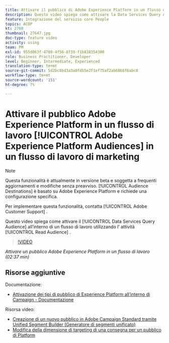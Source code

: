```yaml
---
title: Attivare il pubblico di Adobe Experience Platform in un flusso di lavoro
description: Questo video spiega come attivare la Data Services Query Audience all’interno di un flusso di lavoro utilizzando l’attività "Read audience" (Leggi pubblico).
feature: Integrazione del servizio core People
topics: ACOP
kt: 2760
thumbnail: 27647.jpg
doc-type: feature video
activity: using
team: PM
exl-id: 955d063f-4709-4f56-8f39-f1b838354300
role: Business Practitioner, Developer
level: Beginner, Intermediate, Experienced
translation-type: tm+mt
source-git-commit: 5d2bc8bd3a3a0fdb5e2f1ef75af2ab60b8f6abc8
workflow-type: tm+mt
source-wordcount: '151'
ht-degree: 7%

---
```


# Attivare il pubblico Adobe Experience Platform in un flusso di lavoro [!UICONTROL Adobe Experience Platform Audiences] in un flusso di lavoro di marketing

>[!NOTE]
>
>Questa funzionalità è attualmente in versione beta e soggetta a frequenti aggiornamenti e modifiche senza preavviso. [!UICONTROL Audience Destinations] è basato su Adobe Experience Platform e richiede una configurazione specifica.
>
>Per implementare questa funzionalità, contatta [!UICONTROL Adobe Customer Support] .

Questo video spiega come attivare il [!UICONTROL Data Services Query Audience] all’interno di un flusso di lavoro utilizzando l’ attività [!UICONTROL Read Audience] .

>[!VIDEO](https://video.tv.adobe.com/v/27647?quality=12)

*Attivare un pubblico Adobe Experience Platform in un flusso di lavoro (02:37 min)*

## Risorse aggiuntive

Documentazione:

* [Attivazione dei tipi di pubblico di Experience Platform all’interno di Campaign - Documentazione](https://docs.adobe.com/content/help/en/campaign-standard/using/profiles-and-audiences/working-with-adobe-experience-platform/aep-about-audience-destinations-service.html)

Risorsa video:

* [Creazione di un nuovo pubblico in Adobe Campaign Standard tramite Unified Segment Builder (Generatore di segmenti unificato)](/help/profiles-and-audiences/audience-destinations/creating-audiences-using-segment-builder.md)
* [Modifica della dimensione di targeting di una consegna per un pubblico di Platform](/help/profiles-and-audiences/audience-destinations/changing-targeting-dimension.md)
